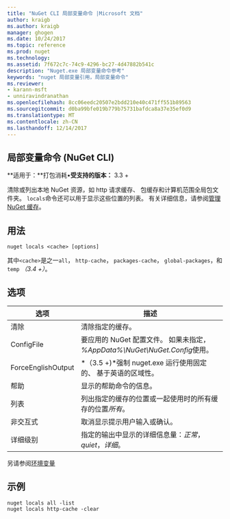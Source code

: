 ```yaml
---
title: "NuGet CLI 局部变量命令 |Microsoft 文档"
author: kraigb
ms.author: kraigb
manager: ghogen
ms.date: 10/24/2017
ms.topic: reference
ms.prod: nuget
ms.technology: 
ms.assetid: 7f672c7c-74c9-4296-bc27-4d47882b541c
description: "Nuget.exe 局部变量命令参考"
keywords: "nuget 局部变量引用，局部变量命令"
ms.reviewer:
- karann-msft
- unniravindranathan
ms.openlocfilehash: 8cc06eedc20507e2bdd210e40c471ff551b89563
ms.sourcegitcommit: d0ba99bfe019b779b75731bafdca8a37e35ef0d9
ms.translationtype: MT
ms.contentlocale: zh-CN
ms.lasthandoff: 12/14/2017
---
```

## <a name="locals-command-nuget-cli"></a>局部变量命令 (NuGet CLI)

**适用于：**打包消耗&bullet;**受支持的版本：** 3.3 +

清除或列出本地 NuGet 资源，如 http 请求缓存、 包缓存和计算机范围全局包文件夹。 `locals`命令还可以用于显示这些位置的列表。 有关详细信息，请参阅[管理 NuGet 缓存](../consume-packages/managing-the-nuget-cache.md)。

## <a name="usage"></a>用法

```
nuget locals <cache> [options]
```

其中`<cache>`是之一`all`， `http-cache`， `packages-cache`， `global-packages`，和`temp` *（3.4 +）*。

## <a name="options"></a>选项

| 选项 | 描述 |
| --- | --- |
| 清除 | 清除指定的缓存。 |
| ConfigFile | 要应用的 NuGet 配置文件。 如果未指定， *%AppData%\NuGet\NuGet.Config*使用。 |
| ForceEnglishOutput | *（3.5 +)*强制 nuget.exe 运行使用固定的、 基于英语的区域性。 |
| 帮助 | 显示的帮助命令的信息。 |
| 列表 | 列出指定的缓存的位置或一起使用时的所有缓存的位置*所有*。 |
| 非交互式 | 取消显示提示用户输入或确认。 |
| 详细级别 | 指定的输出中显示的详细信息量：*正常*， *quiet*，*详细*。 |

另请参阅[环境变量](cli-ref-environment-variables.md)

## <a name="examples"></a>示例

```
nuget locals all -list
nuget locals http-cache -clear
```
